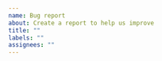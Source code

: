 ```yaml
---
name: Bug report
about: Create a report to help us improve
title: ""
labels: ""
assignees: ""
---
```


<!-- **Describe the bug**
A clear and concise description of what the bug is. -->

<!-- **To Reproduce**
Steps to reproduce the behavior:
1. Go to '...'
2. Click on '....'
3. Scroll down to '....'
4. See error -->

<!-- **Expected behavior**
A clear and concise description of what you expected to happen. -->

<!-- **Screenshots**
If applicable, add screenshots to help explain your problem. -->

<!-- **Desktop (please complete the following information):**
 - OS: [e.g. iOS]
 - Browser [e.g. chrome, safari]
 - Version [e.g. 22] -->

<!-- **Smartphone (please complete the following information):**
 - Device: [e.g. iPhone6]
 - OS: [e.g. iOS8.1]
 - Browser [e.g. stock browser, safari]
 - Version [e.g. 22] -->

<!-- **Additional context**
Add any other context about the problem here. -->
